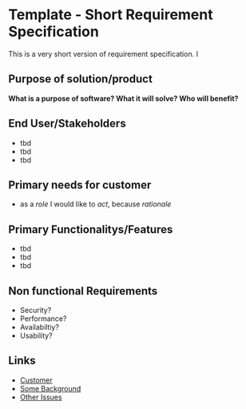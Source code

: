 # Template - Short Requirement Specification 

This is a very short version of requirement specification. 
I


## Purpose of solution/product

**What is a purpose of software? What it will solve? Who will benefit?**


## End User/Stakeholders

* tbd
* tbd
* tbd

## Primary needs for customer

* as a *role* I would like to *act*, because *rationale*

## Primary Functionalitys/Features

* tbd
* tbd
* tbd

## Non functional Requirements

* Security?
* Performance?
* Availabiltiy?
* Usability?


## Links


* [Customer]()
* [Some Background]()
* [Other Issues]()

